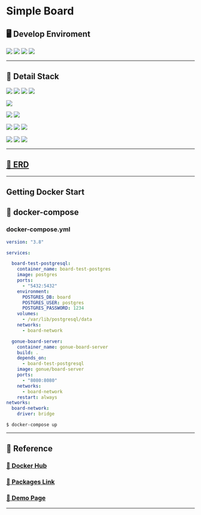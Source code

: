 # Simple Board

## 🖥️ Develop Enviroment
<p>
<img src="https://img.shields.io/badge/Java 11-1E8CBE?style=for-the-badge&logo=&logoColor=white"> 
<img src="https://img.shields.io/badge/springboot 2.7-6DB33F?style=for-the-badge&logo=SpringBoot&logoColor=white">
<img src="https://img.shields.io/badge/Gradle 7.6-02303A?style=for-the-badge&logo=Gradle&logoColor=white">
<img src="https://img.shields.io/badge/Intellij IDEA Ultimate-000000?style=for-the-badge&logo=Intellij IDEA&logoColor=white">
</p>

----

## 📂 Detail Stack
<p>
<img src="https://img.shields.io/badge/JAVA 11-3776AB?style=for-the-badge&logo=Java&logoColor=white">
<img src="https://img.shields.io/badge/Spring DATA JPA-6DB33F?style=for-the-badge&logo=Codeforces&logoColor=white">
<img src="https://img.shields.io/badge/Spring DATA REST-6DB33F?style=for-the-badge&logo=Databricks&logoColor=white">
<img src="https://img.shields.io/badge/Spring Security-6DB33F?style=for-the-badge&logo=SpringSecurity&logoColor=white">
</p>
<p>
<img src="https://img.shields.io/badge/PostgreSQL-4169E1?style=for-the-badge&logo=Postgresql&logoColor=white">
</p>


<p>
<img src="https://img.shields.io/badge/PostMan-FF6C37?style=for-the-badge&logo=Postman&logoColor=white">
<img src="https://img.shields.io/badge/Junit5-25A162?style=for-the-badge&logo=JUnit5&logoColor=white">
</p>

<p>
<img src="https://img.shields.io/badge/docker-2496ED?style=for-the-badge&logo=docker&logoColor=white">
<img src="https://img.shields.io/badge/AWS ECR-FF9900?style=for-the-badge&logo=Amazon EKS&logoColor=white">
<img src="https://img.shields.io/badge/AWS ECS-FF9900?style=for-the-badge&logo=Amazon ECS&logoColor=white">
</p>

<p>
<img src="https://img.shields.io/badge/Git-F05032?style=for-the-badge&logo=git&logoColor=white">
<img src="https://img.shields.io/badge/Github-181717?style=for-the-badge&logo=github&logoColor=white">
<img src="https://img.shields.io/badge/gitkraken-179287?style=for-the-badge&logo=gitkraken&logoColor=white">
</p>

----

## [🔗 ERD](https://github.com/Gonue/simple-board/blob/master/docs/erd2.png)

----

## Getting Docker Start


## 🐳 docker-compose

### docker-compose.yml
```yaml
version: "3.8"

services:

  board-test-postgresql:
    container_name: board-test-postgres
    image: postgres
    ports:
      - "5432:5432"
    environment:
      POSTGRES_DB: board
      POSTGRES_USER: postgres
      POSTGRES_PASSWORD: 1234
    volumes:
      - /var/lib/postgresql/data
    networks:
      - board-network

  gonue-board-server:
    container_name: gonue-board-server
    build: .
    depends_on:
      - board-test-postgresql
    image: gonue/board-server
    ports:
      - "8080:8080"
    networks:
      - board-network
    restart: always
networks:
  board-network:
    driver: bridge

```

```shell
$ docker-compose up
```

----
## 📑 Reference
### [🔗 Docker Hub](https://hub.docker.com/repository/docker/gonue/board-server/general)
### [🔗 Packages Link](https://github.com/Gonue/simple-board/pkgs/container/board-server)
### [🔗 Demo Page]()

----

